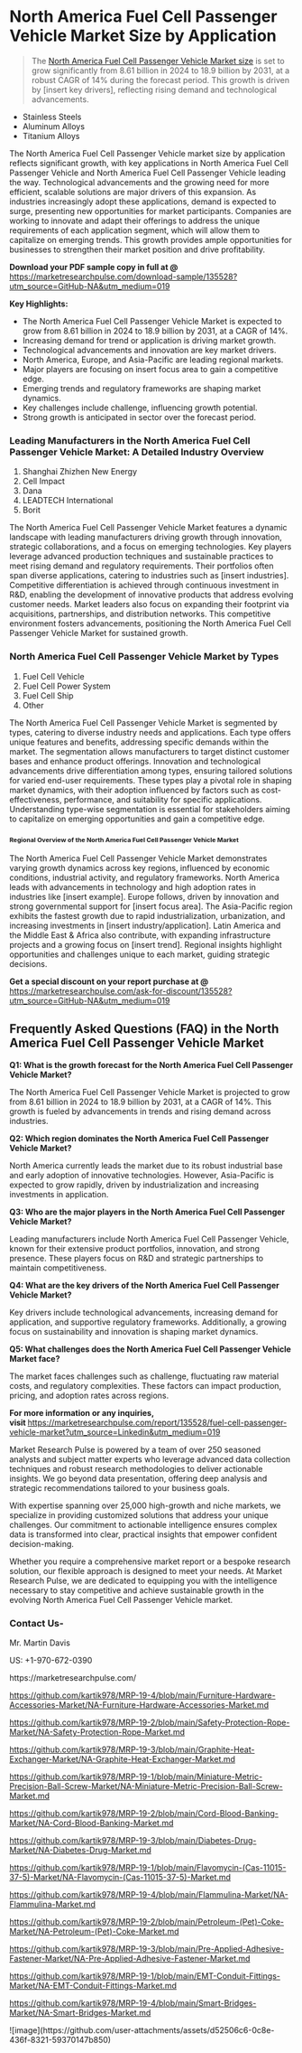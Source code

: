 <h1>North America Fuel Cell Passenger Vehicle Market&nbsp;Size by Application</h1><blockquote><p>The <a href="https://marketresearchpulse.com/download-sample/135528?utm_source=GitHub-NA&amp;utm_medium=019">North America Fuel Cell Passenger Vehicle Market size</a> is set to grow significantly from 8.61 billion in 2024 to 18.9 billion by 2031, at a robust CAGR of 14% during the forecast period. This growth is driven by [insert key drivers], reflecting rising demand and technological advancements.</p></blockquote><ul><li>Stainless Steels<li> Aluminum Alloys<li> Titanium Alloys</li></ul><p>The North America Fuel Cell Passenger Vehicle market size by application reflects significant growth, with key applications in North America Fuel Cell Passenger Vehicle and North America Fuel Cell Passenger Vehicle leading the way. Technological advancements and the growing need for more efficient, scalable solutions are major drivers of this expansion. As industries increasingly adopt these applications, demand is expected to surge, presenting new opportunities for market participants. Companies are working to innovate and adapt their offerings to address the unique requirements of each application segment, which will allow them to capitalize on emerging trends. This growth provides ample opportunities for businesses to strengthen their market position and drive profitability.</p><p><strong>Download your PDF sample copy in full at @ </strong><a href="https://marketresearchpulse.com/download-sample/135528?utm_source=GitHub-NA&amp;utm_medium=019">https://marketresearchpulse.com/download-sample/135528?utm_source=GitHub-NA&amp;utm_medium=019</a></p><p><strong>Key Highlights: </strong></p><ul><li>The North America Fuel Cell Passenger Vehicle Market is expected to grow from 8.61 billion in 2024 to 18.9 billion by 2031, at a CAGR of 14%.</li><li>Increasing demand for trend or application is driving market growth.</li><li>Technological advancements and innovation are key market drivers.</li><li>North America, Europe, and Asia-Pacific are leading regional markets.</li><li>Major players are focusing on insert focus area to gain a competitive edge.</li><li>Emerging trends and regulatory frameworks are shaping market dynamics.</li><li>Key challenges include challenge, influencing growth potential.</li><li>Strong growth is anticipated in sector over the forecast period.</li></ul><h3>Leading Manufacturers in the North America Fuel Cell Passenger Vehicle Market: A Detailed Industry Overview</h3><ol><li>Shanghai Zhizhen New Energy</li><li>Cell Impact</li><li>Dana</li><li>LEADTECH International</li><li>Borit</li></ol><div class="flex max-w-full flex-col flex-grow"><div class="min-h-8 text-message flex w-full flex-col items-end gap-2 whitespace-normal break-words [.text-message+&amp;]:mt-5" dir="auto" data-message-author-role="assistant" data-message-id="fd8432e4-4910-450d-b182-61b7bfb0a01f" data-message-model-slug="gpt-4o"><div class="flex w-full flex-col gap-1 empty:hidden first:pt-[3px]"><div class="markdown prose w-full break-words dark:prose-invert light"><p>The North America Fuel Cell Passenger Vehicle Market features a dynamic landscape with leading manufacturers driving growth through innovation, strategic collaborations, and a focus on emerging technologies. Key players leverage advanced production techniques and sustainable practices to meet rising demand and regulatory requirements. Their portfolios often span diverse applications, catering to industries such as [insert industries]. Competitive differentiation is achieved through continuous investment in R&amp;D, enabling the development of innovative products that address evolving customer needs. Market leaders also focus on expanding their footprint via acquisitions, partnerships, and distribution networks. This competitive environment fosters advancements, positioning the North America Fuel Cell Passenger Vehicle Market for sustained growth.</p></div></div></div></div><h3>North America Fuel Cell Passenger Vehicle Market by Types</h3><ol><li>Fuel Cell Vehicle<li> Fuel Cell Power System<li> Fuel Cell Ship<li> Other</li></ol><div class="flex max-w-full flex-col flex-grow"><div class="min-h-8 text-message flex w-full flex-col items-end gap-2 whitespace-normal break-words [.text-message+&amp;]:mt-5" dir="auto" data-message-author-role="assistant" data-message-id="084470be-0bb7-4664-bddf-5156b4f41249" data-message-model-slug="gpt-4o-mini"><div class="flex w-full flex-col gap-1 empty:hidden first:pt-[3px]"><div class="markdown prose w-full break-words dark:prose-invert light"><p>The North America Fuel Cell Passenger Vehicle Market is segmented by types, catering to diverse industry needs and applications. Each type offers unique features and benefits, addressing specific demands within the market. The segmentation allows manufacturers to target distinct customer bases and enhance product offerings. Innovation and technological advancements drive differentiation among types, ensuring tailored solutions for varied end-user requirements. These types play a pivotal role in shaping market dynamics, with their adoption influenced by factors such as cost-effectiveness, performance, and suitability for specific applications. Understanding type-wise segmentation is essential for stakeholders aiming to capitalize on emerging opportunities and gain a competitive edge.</p></div></div></div></div><h3><span style="font-size: 11px;">Regional Overview of the North America Fuel Cell Passenger Vehicle Market</span></h3><div class="flex max-w-full flex-col flex-grow"><div class="min-h-8 text-message flex w-full flex-col items-end gap-2 whitespace-normal break-words [.text-message+&amp;]:mt-5" dir="auto" data-message-author-role="assistant" data-message-id="e9038762-ce64-4e30-91c9-9bd413514231" data-message-model-slug="gpt-4o-mini"><div class="flex w-full flex-col gap-1 empty:hidden first:pt-[3px]"><div class="markdown prose w-full break-words dark:prose-invert light"><p>The North America Fuel Cell Passenger Vehicle Market demonstrates varying growth dynamics across key regions, influenced by economic conditions, industrial activity, and regulatory frameworks. North America leads with advancements in technology and high adoption rates in industries like [insert example]. Europe follows, driven by innovation and strong governmental support for [insert focus area]. The Asia-Pacific region exhibits the fastest growth due to rapid industrialization, urbanization, and increasing investments in [insert industry/application]. Latin America and the Middle East &amp; Africa also contribute, with expanding infrastructure projects and a growing focus on [insert trend]. Regional insights highlight opportunities and challenges unique to each market, guiding strategic decisions.</p></div></div></div></div><p><strong>Get a special discount on your report purchase at @ </strong><a href="https://marketresearchpulse.com/ask-for-discount/135528?utm_source=GitHub-NA&amp;utm_medium=019">https://marketresearchpulse.com/ask-for-discount/135528?utm_source=GitHub-NA&amp;utm_medium=019</a></p><h2>Frequently Asked Questions (FAQ) in the North America Fuel Cell Passenger Vehicle Market</h2><p><strong>Q1: What is the growth forecast for the North America Fuel Cell Passenger Vehicle Market?</strong></p><p>The North America Fuel Cell Passenger Vehicle Market is projected to grow from 8.61 billion in 2024 to 18.9 billion by 2031, at a CAGR of 14%. This growth is fueled by advancements in trends and rising demand across industries.</p><p><strong>Q2: Which region dominates the North America Fuel Cell Passenger Vehicle Market?</strong></p><p>North America currently leads the market due to its robust industrial base and early adoption of innovative technologies. However, Asia-Pacific is expected to grow rapidly, driven by industrialization and increasing investments in application.</p><p><strong>Q3: Who are the major players in the North America Fuel Cell Passenger Vehicle Market?</strong></p><p>Leading manufacturers include North America Fuel Cell Passenger Vehicle, known for their extensive product portfolios, innovation, and strong presence. These players focus on R&amp;D and strategic partnerships to maintain competitiveness.</p><p><strong>Q4: What are the key drivers of the North America Fuel Cell Passenger Vehicle Market?</strong></p><p>Key drivers include technological advancements, increasing demand for application, and supportive regulatory frameworks. Additionally, a growing focus on sustainability and innovation is shaping market dynamics.</p><p><strong>Q5: What challenges does the North America Fuel Cell Passenger Vehicle Market face?</strong></p><p>The market faces challenges such as challenge, fluctuating raw material costs, and regulatory complexities. These factors can impact production, pricing, and adoption rates across regions.</p><p><strong>For more information or any inquiries, visit&nbsp;</strong><a href="https://marketresearchpulse.com/report/135528/fuel-cell-passenger-vehicle-market?utm_source=Linkedin&utm_medium=019">https://marketresearchpulse.com/report/135528/fuel-cell-passenger-vehicle-market?utm_source=Linkedin&utm_medium=019</a></p><p>Market Research Pulse is powered by a team of over 250 seasoned analysts and subject matter experts who leverage advanced data collection techniques and robust research methodologies to deliver actionable insights. We go beyond data presentation, offering deep analysis and strategic recommendations tailored to your business goals.</p><p>With expertise spanning over 25,000 high-growth and niche markets, we specialize in providing customized solutions that address your unique challenges. Our commitment to actionable intelligence ensures complex data is transformed into clear, practical insights that empower confident decision-making.</p><p>Whether you require a comprehensive market report or a bespoke research solution, our flexible approach is designed to meet your needs. At Market Research Pulse, we are dedicated to equipping you with the intelligence necessary to stay competitive and achieve sustainable growth in the evolving North America Fuel Cell Passenger Vehicle market.</p><h3><strong>Contact Us-</strong></h3><p>Mr. Martin Davis</p><p>US: +1-970-672-0390</p><p>https://marketresearchpulse.com/</p><p><a href="https://github.com/kartik978/MRP-19-4/blob/main/Furniture-Hardware-Accessories-Market/NA-Furniture-Hardware-Accessories-Market.md">https://github.com/kartik978/MRP-19-4/blob/main/Furniture-Hardware-Accessories-Market/NA-Furniture-Hardware-Accessories-Market.md</a></p><p><a href="https://github.com/kartik978/MRP-19-2/blob/main/Safety-Protection-Rope-Market/NA-Safety-Protection-Rope-Market.md">https://github.com/kartik978/MRP-19-2/blob/main/Safety-Protection-Rope-Market/NA-Safety-Protection-Rope-Market.md</a></p><p><a href="https://github.com/kartik978/MRP-19-3/blob/main/Graphite-Heat-Exchanger-Market/NA-Graphite-Heat-Exchanger-Market.md">https://github.com/kartik978/MRP-19-3/blob/main/Graphite-Heat-Exchanger-Market/NA-Graphite-Heat-Exchanger-Market.md</a></p><p><a href="https://github.com/kartik978/MRP-19-1/blob/main/Miniature-Metric-Precision-Ball-Screw-Market/NA-Miniature-Metric-Precision-Ball-Screw-Market.md">https://github.com/kartik978/MRP-19-1/blob/main/Miniature-Metric-Precision-Ball-Screw-Market/NA-Miniature-Metric-Precision-Ball-Screw-Market.md</a></p><p><a href="https://github.com/kartik978/MRP-19-2/blob/main/Cord-Blood-Banking-Market/NA-Cord-Blood-Banking-Market.md">https://github.com/kartik978/MRP-19-2/blob/main/Cord-Blood-Banking-Market/NA-Cord-Blood-Banking-Market.md</a></p><p><a href="https://github.com/kartik978/MRP-19-3/blob/main/Diabetes-Drug-Market/NA-Diabetes-Drug-Market.md">https://github.com/kartik978/MRP-19-3/blob/main/Diabetes-Drug-Market/NA-Diabetes-Drug-Market.md</a></p><p><a href="https://github.com/kartik978/MRP-19-1/blob/main/Flavomycin-(Cas-11015-37-5)-Market/NA-Flavomycin-(Cas-11015-37-5)-Market.md">https://github.com/kartik978/MRP-19-1/blob/main/Flavomycin-(Cas-11015-37-5)-Market/NA-Flavomycin-(Cas-11015-37-5)-Market.md</a></p><p><a href="https://github.com/kartik978/MRP-19-4/blob/main/Flammulina-Market/NA-Flammulina-Market.md">https://github.com/kartik978/MRP-19-4/blob/main/Flammulina-Market/NA-Flammulina-Market.md</a></p><p><a href="https://github.com/kartik978/MRP-19-2/blob/main/Petroleum-(Pet)-Coke-Market/NA-Petroleum-(Pet)-Coke-Market.md">https://github.com/kartik978/MRP-19-2/blob/main/Petroleum-(Pet)-Coke-Market/NA-Petroleum-(Pet)-Coke-Market.md</a></p><p><a href="https://github.com/kartik978/MRP-19-3/blob/main/Pre-Applied-Adhesive-Fastener-Market/NA-Pre-Applied-Adhesive-Fastener-Market.md">https://github.com/kartik978/MRP-19-3/blob/main/Pre-Applied-Adhesive-Fastener-Market/NA-Pre-Applied-Adhesive-Fastener-Market.md</a></p><p><a href="https://github.com/kartik978/MRP-19-1/blob/main/EMT-Conduit-Fittings-Market/NA-EMT-Conduit-Fittings-Market.md">https://github.com/kartik978/MRP-19-1/blob/main/EMT-Conduit-Fittings-Market/NA-EMT-Conduit-Fittings-Market.md</a></p><p><a href="https://github.com/kartik978/MRP-19-4/blob/main/Smart-Bridges-Market/NA-Smart-Bridges-Market.md">https://github.com/kartik978/MRP-19-4/blob/main/Smart-Bridges-Market/NA-Smart-Bridges-Market.md</a></p>
![image](https://github.com/user-attachments/assets/d52506c6-0c8e-436f-8321-59370147b850)
